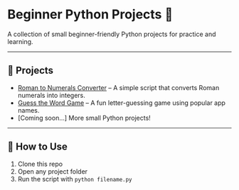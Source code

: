 # Beginner Python Projects 🐍

A collection of small beginner-friendly Python projects for practice and learning.

---

## 📁 Projects

- [Roman to Numerals Converter](./roman_to_numerals) – A simple script that converts Roman numerals into integers.
- [Guess the Word Game](./guess_the_word_game) – A fun letter-guessing game using popular app names.
- [Coming soon...] More small Python projects!

---

## 📌 How to Use

1. Clone this repo  
2. Open any project folder  
3. Run the script with `python filename.py`
